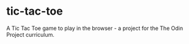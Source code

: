 # tic-tac-toe
A Tic Tac Toe game to play in the browser - a project for the The Odin Project curriculum.
